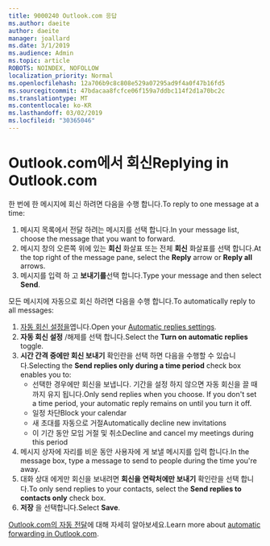 ```yaml
---
title: 9000240 Outlook.com 응답
ms.author: daeite
author: daeite
manager: joallard
ms.date: 3/1/2019
ms.audience: Admin
ms.topic: article
ROBOTS: NOINDEX, NOFOLLOW
localization_priority: Normal
ms.openlocfilehash: 12a706b9c8c808e529a07295ad9f4a0f47b16fd5
ms.sourcegitcommit: 47bdacaa8fcfce06f159a7ddbc114f2d1a70bc2c
ms.translationtype: MT
ms.contentlocale: ko-KR
ms.lasthandoff: 03/02/2019
ms.locfileid: "30365046"
---
```

# <a name="replying-in-outlookcom"></a><span data-ttu-id="16d40-102">Outlook.com에서 회신</span><span class="sxs-lookup"><span data-stu-id="16d40-102">Replying in Outlook.com</span></span>

<span data-ttu-id="16d40-103">한 번에 한 메시지에 회신 하려면 다음을 수행 합니다.</span><span class="sxs-lookup"><span data-stu-id="16d40-103">To reply to one message at a time:</span></span>

1. <span data-ttu-id="16d40-104">메시지 목록에서 전달 하려는 메시지를 선택 합니다.</span><span class="sxs-lookup"><span data-stu-id="16d40-104">In your message list, choose the message that you want to forward.</span></span>
2. <span data-ttu-id="16d40-105">메시지 창의 오른쪽 위에 있는 **회신** 화살표 또는 전체 **회신** 화살표를 선택 합니다.</span><span class="sxs-lookup"><span data-stu-id="16d40-105">At the top right of the message pane, select the **Reply** arrow or **Reply all** arrows.</span></span>
3. <span data-ttu-id="16d40-106">메시지를 입력 하 고 **보내기를**선택 합니다.</span><span class="sxs-lookup"><span data-stu-id="16d40-106">Type your message and then select **Send**.</span></span>

<span data-ttu-id="16d40-107">모든 메시지에 자동으로 회신 하려면 다음을 수행 합니다.</span><span class="sxs-lookup"><span data-stu-id="16d40-107">To automatically reply to all messages:</span></span>

1. <span data-ttu-id="16d40-108">[자동 회신 설정을](https://outlook.live.com/mail/options/mail/automaticReplies/automaticRepliesOption)엽니다.</span><span class="sxs-lookup"><span data-stu-id="16d40-108">Open your [Automatic replies settings](https://outlook.live.com/mail/options/mail/automaticReplies/automaticRepliesOption).</span></span>
2. <span data-ttu-id="16d40-109">**자동 회신 설정** /해제를 선택 합니다.</span><span class="sxs-lookup"><span data-stu-id="16d40-109">Select the **Turn on automatic replies** toggle.</span></span>
3. <span data-ttu-id="16d40-110">**시간 간격 중에만 회신 보내기** 확인란을 선택 하면 다음을 수행할 수 있습니다.</span><span class="sxs-lookup"><span data-stu-id="16d40-110">Selecting the **Send replies only during a time period** check box enables you to:</span></span>
    - <span data-ttu-id="16d40-p101">선택한 경우에만 회신을 보냅니다. 기간을 설정 하지 않으면 자동 회신을 끌 때까지 유지 됩니다.</span><span class="sxs-lookup"><span data-stu-id="16d40-p101">Only send replies when you choose. If you don't set a time period, your automatic reply remains on until you turn it off.</span></span>
    - <span data-ttu-id="16d40-113">일정 차단</span><span class="sxs-lookup"><span data-stu-id="16d40-113">Block your calendar</span></span>
    - <span data-ttu-id="16d40-114">새 초대를 자동으로 거절</span><span class="sxs-lookup"><span data-stu-id="16d40-114">Automatically decline new invitations</span></span>
    - <span data-ttu-id="16d40-115">이 기간 동안 모임 거절 및 취소</span><span class="sxs-lookup"><span data-stu-id="16d40-115">Decline and cancel my meetings during this period</span></span>
4. <span data-ttu-id="16d40-116">메시지 상자에 자리를 비운 동안 사용자에 게 보낼 메시지를 입력 합니다.</span><span class="sxs-lookup"><span data-stu-id="16d40-116">In the message box, type a message to send to people during the time you're away.</span></span>
5. <span data-ttu-id="16d40-117">대화 상대 에게만 회신을 보내려면 **회신을 연락처에만 보내기** 확인란을 선택 합니다.</span><span class="sxs-lookup"><span data-stu-id="16d40-117">To only send replies to your contacts, select the **Send replies to contacts only** check box.</span></span>
6. <span data-ttu-id="16d40-118">**저장** 을 선택합니다.</span><span class="sxs-lookup"><span data-stu-id="16d40-118">Select **Save**.</span></span>

<span data-ttu-id="16d40-119">[Outlook.com의 자동 전달](https://support.office.com/article/14614626-9855-48dc-a986-dec81d07b1a0)에 대해 자세히 알아보세요.</span><span class="sxs-lookup"><span data-stu-id="16d40-119">Learn more about [automatic forwarding in Outlook.com](https://support.office.com/article/14614626-9855-48dc-a986-dec81d07b1a0).</span></span>